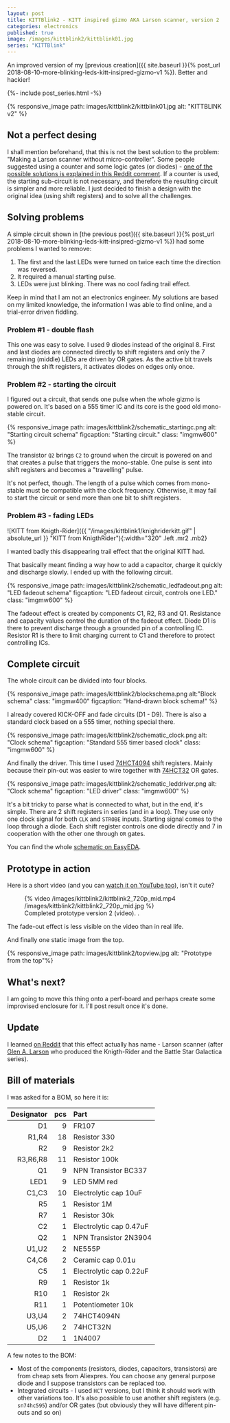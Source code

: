 ```yaml
---
layout: post
title: KITTBlink2 - KITT inspired gizmo AKA Larson scanner, version 2
categories: electronics
published: true
image: /images/kittblink2/kittblink01.jpg
series: "KITTBlink"
---
```


An improved version of my [previous creation]({{ site.baseurl }}{% post_url 2018-08-10-more-blinking-leds-kitt-insipred-gizmo-v1 %}). Better and hackier!

<!--more-->

{%- include post_series.html -%}

{% responsive_image path: images/kittblink2/kittblink01.jpg alt: "KITTBLINK v2"  %}

## Not a perfect desing

I shall mention beforehand, that this is not the best solution to the problem: "Making a Larson scanner without micro-controller". Some people suggested using a counter and some logic gates (or diodes) - [one of the possible solutions is explained in this Reddit comment](https://www.reddit.com/r/electronics/comments/8jka9c/i_made_a_thing_that_blinks_from_left_to_right_and/dz0n27x). If a counter is used, the starting sub-circuit is not necessary, and therefore the resulting circuit is simpler and more reliable. I just decided to finish a design with the original idea (using shift registers) and to solve all the challenges. 

## Solving problems

A simple circuit shown in [the previous post]({{ site.baseurl }}{% post_url 2018-08-10-more-blinking-leds-kitt-insipred-gizmo-v1 %}) had some problems I wanted to remove:

1. The first and the last LEDs were turned on twice each time the direction was reversed.
2. It required a manual starting pulse. 
3. LEDs were just blinking. There was no cool fading trail effect. 

Keep in mind that I am not an electronics engineer. My solutions are based on my limited knowledge, the information I was able to find online, and a trial-error driven fiddling.

### Problem #1 - double flash

This one was easy to solve. I used 9 diodes instead of the original 8. First and last diodes are connected directly to shift registers and only the 7 remaining (middle) LEDs are driven by OR gates. As the active bit travels through the shift registers, it activates diodes on edges only once.



### Problem #2 - starting the circuit

I figured out a circuit, that sends one pulse when the whole gizmo is powered on. It's based on a 555 timer IC and its core is the good old mono-stable circuit.

{% responsive_image path: images/kittblink2/schematic_startingc.png alt: "Starting circuit schema" figcaption: "Starting circuit." class: "imgmw600" %}

The transistor `Q2` brings `C2` to ground when the circuit is powered on and that creates a pulse that triggers the mono-stable. One pulse is sent into shift registers and becomes a "travelling" pulse.

It's not perfect, though. The length of a pulse which comes from mono-stable must be compatible with the clock frequency. Otherwise, it may fail to start the circuit or send more than one bit to shift registers.

### Problem #3 - fading LEDs

![KITT from Knigth-Rider]({{ "/images/kittblink1/knighriderkitt.gif" | absolute_url }} "KITT from KnigthRider"){:width="320" .left .mr2 .mb2}

I&nbsp;wanted&nbsp;badly this disappearing trail effect that the original KITT had. 

That basically meant finding a way how to add a capacitor, charge it quickly and discharge slowly. I&nbsp;ended up with the following circuit.

{% responsive_image path: images/kittblink2/schematic_ledfadeout.png alt: "LED fadeout schema" figcaption: "LED fadeout circuit, controls one LED." class: "imgmw600" %}

The fadeout effect is created by components C1, R2, R3 and Q1. Resistance and capacity values control the duration of the fadeout effect. Diode D1 is there to prevent discharge through a grounded pin of a controlling IC. Resistor R1 is there to limit charging current to C1 and therefore to protect controlling ICs.

## Complete circuit

The whole circuit can be divided into four blocks. 

{% responsive_image path: images/kittblink2/blockschema.png alt:"Block schema" class: "imgmw400" figcaption: "Hand-drawn block schema!" %}

I already covered KICK-OFF and fade circuits (D1 - D9). There is also a standard clock based on a 555 timer, nothing special there.

{% responsive_image path: images/kittblink2/schematic_clock.png alt: "Clock schema" figcaption: "Standard 555 timer based clock" class: "imgmw600" %}


And finally the driver. This time I used [74HCT4094][74HCT4094] shift registers. Mainly because their pin-out was easier to wire together with [74HCT32][74HCT32] OR gates.

{% responsive_image path: images/kittblink2/schematic_leddriver.png alt: "Clock schema" figcaption: "LED driver" class: "imgmw600" %}

It's a bit tricky to parse what is connected to what, but in the end, it's simple. There are 2 shift registers in series (and in a loop). They use only one clock signal for both `CLK` and `STROBE` inputs. Starting signal comes to the loop through a diode. Each shift register controls one diode directly and 7 in cooperation with the other one through `OR` gates.



You can find the whole [schematic on EasyEDA][schematic].

## Prototype in action

Here is a short video (and you can [watch it on YouTube too](https://youtu.be/v5gCoghu3vg)), isn't it cute? 

<figure >
    {% video /images/kittblink2/kittblink2_720p_mid.mp4 /images/kittblink2/kittblink2_720p_mid.jpg %}
    <figcaption>Completed prototype version 2 (video). .</figcaption>
</figure>



The fade-out effect is less visible on the video than in real life.

And finally one static image from the top.

{% responsive_image path: images/kittblink2/topview.jpg alt: "Prototype from the top"%}



## What's next?

I am going to move this thing onto a perf-board and perhaps create some improvised enclosure for it. I'll post result once it's done.


## Update

I learned [on Reddit](https://www.reddit.com/r/electronics/comments/9mp0tv/i_made_second_version_of_a_thing_that_blinks_from/) that this effect actually has name - Larson scanner (after [Glen A. Larson](https://en.wikipedia.org/wiki/Glen_A._Larson) who produced the Knigth-Rider and the Battle Star Galactica series).


## Bill of materials

I was asked for a BOM, so here it is:

|Designator| pcs | Part |
|----:|----:|:-----------|
|D1     |9  |FR107
|R1,R4  |18 |Resistor 330
|R2     |9  |Resistor 2k2
|R3,R6,R8|11|Resistor 100k
|Q1     |9  |NPN Transistor BC337
|LED1   |9  |LED 5MM red
|C1,C3  |10 |Electrolytic cap 10uF
|R5     |1  |Resistor 1M
|R7     |1  |Resistor 30k
|C2     |1  |Electrolytic cap 0.47uF
|Q2     |1  |NPN Transistor 2N3904
|U1,U2  |2  |NE555P
|C4,C6  |2  |Ceramic cap 0.01u
|C5     |1  |Electrolytic cap 0.22uF
|R9     |1  |Resistor 1k
|R10    |1  |Resistor 2k
|R11    |1  |Potentiometer 10k
|U3,U4  |2  |74HCT4094N
|U5,U6  |2  |74HCT32N
|D2     |1  |1N4007

A few notes to the BOM:

- Most of the components (resistors, diodes, capacitors, transistors) are from cheap sets from Aliexpres. You can choose any general purpose diode and I suppose transistors can be replaced too.
- Integrated circuits - I used `HCT` versions, but I think it should work with other variations too. It's also possible to use another shift registers (e.g. `sn74hc595`) and/or OR gates (but obviously they will have different pin-outs and so on)


[schematic]: https://easyeda.com/josefadamcik/kitt-blink2 "Schematic on EasyEDA"
[74HCT4094]: https://assets.nexperia.com/documents/data-sheet/74HC_HCT4094.pdf "74HCT4094 shift register data sheet"
[74HCT32]: https://assets.nexperia.com/documents/data-sheet/74HC_HCT32.pdf "74HCT32 OR gate data sheet"